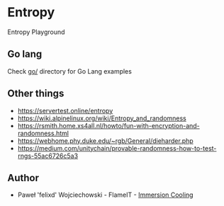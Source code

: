 # Entropy

Entropy Playground

## Go lang

Check [go/](go/) directory for Go Lang examples

## Other things

* https://servertest.online/entropy
* https://wiki.alpinelinux.org/wiki/Entropy_and_randomness
* https://rsmith.home.xs4all.nl/howto/fun-with-encryption-and-randomness.html
* https://webhome.phy.duke.edu/~rgb/General/dieharder.php
* https://medium.com/unitychain/provable-randomness-how-to-test-rngs-55ac6726c5a3

## Author

 * Paweł 'felixd' Wojciechowski - FlameIT - [Immersion Cooling](https://flameit.io)
